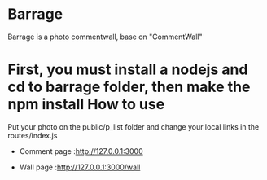 
Barrage
=======

Barrage is a photo commentwall, base on "CommentWall"

First, you must install a nodejs and cd to barrage folder,  then make the npm install
How to use
=======
Put your photo on the public/p_list folder and change your local links in the routes/index.js

- Comment page :http://127.0.0.1:3000

- Wall page :http://127.0.0.1:3000/wall


